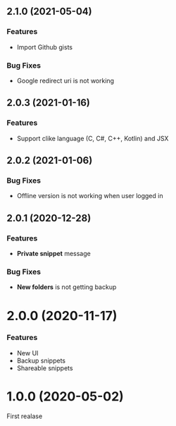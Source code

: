 ## 2.1.0 (2021-05-04)

### Features
* Import Github gists

### Bug Fixes
* Google redirect uri is not working


## 2.0.3 (2021-01-16)

### Features
* Support clike language (C, C#, C++, Kotlin) and JSX


## 2.0.2 (2021-01-06)

### Bug Fixes
* Offline version is not working when user logged in


## 2.0.1 (2020-12-28)

### Features
* **Private snippet** message

### Bug Fixes
* **New folders** is not getting backup


# 2.0.0 (2020-11-17)

### Features
* New UI
* Backup snippets
* Shareable snippets


# 1.0.0 (2020-05-02)

First realase